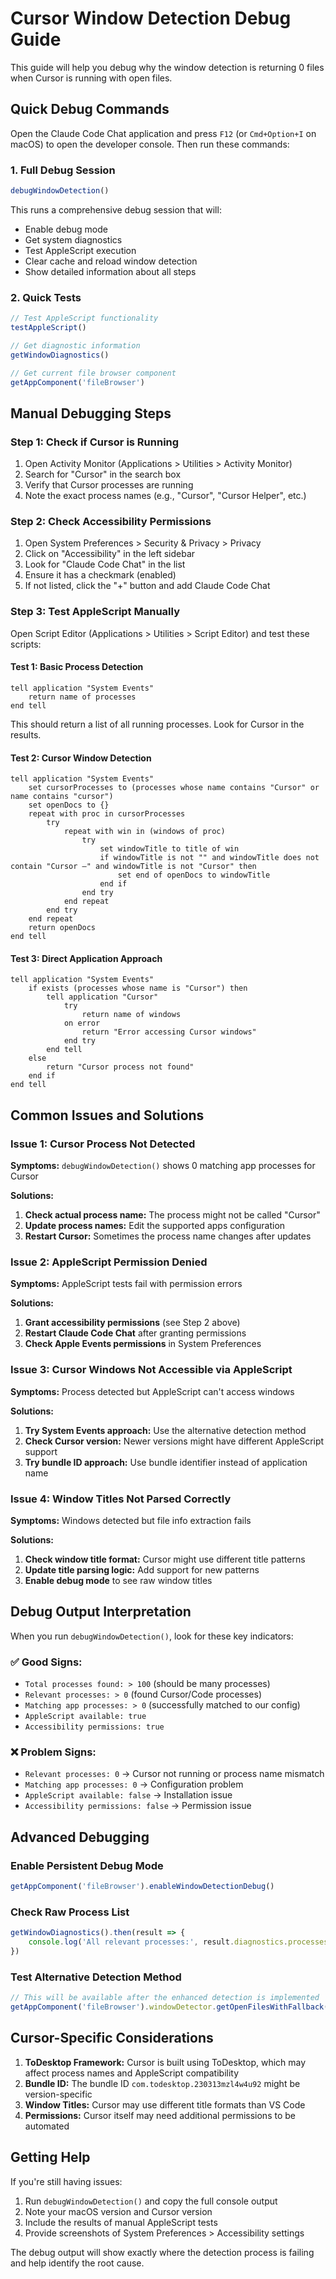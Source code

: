 # Cursor Window Detection Debug Guide

This guide will help you debug why the window detection is returning 0 files when Cursor is running with open files.

## Quick Debug Commands

Open the Claude Code Chat application and press `F12` (or `Cmd+Option+I` on macOS) to open the developer console. Then run these commands:

### 1. Full Debug Session
```javascript
debugWindowDetection()
```
This runs a comprehensive debug session that will:
- Enable debug mode
- Get system diagnostics
- Test AppleScript execution
- Clear cache and reload window detection
- Show detailed information about all steps

### 2. Quick Tests
```javascript
// Test AppleScript functionality
testAppleScript()

// Get diagnostic information
getWindowDiagnostics()

// Get current file browser component
getAppComponent('fileBrowser')
```

## Manual Debugging Steps

### Step 1: Check if Cursor is Running
1. Open Activity Monitor (Applications > Utilities > Activity Monitor)
2. Search for "Cursor" in the search box
3. Verify that Cursor processes are running
4. Note the exact process names (e.g., "Cursor", "Cursor Helper", etc.)

### Step 2: Check Accessibility Permissions
1. Open System Preferences > Security & Privacy > Privacy
2. Click on "Accessibility" in the left sidebar
3. Look for "Claude Code Chat" in the list
4. Ensure it has a checkmark (enabled)
5. If not listed, click the "+" button and add Claude Code Chat

### Step 3: Test AppleScript Manually
Open Script Editor (Applications > Utilities > Script Editor) and test these scripts:

#### Test 1: Basic Process Detection
```applescript
tell application "System Events"
    return name of processes
end tell
```
This should return a list of all running processes. Look for Cursor in the results.

#### Test 2: Cursor Window Detection
```applescript
tell application "System Events"
    set cursorProcesses to (processes whose name contains "Cursor" or name contains "cursor")
    set openDocs to {}
    repeat with proc in cursorProcesses
        try
            repeat with win in (windows of proc)
                try
                    set windowTitle to title of win
                    if windowTitle is not "" and windowTitle does not contain "Cursor —" and windowTitle is not "Cursor" then
                        set end of openDocs to windowTitle
                    end if
                end try
            end repeat
        end try
    end repeat
    return openDocs
end tell
```

#### Test 3: Direct Application Approach
```applescript
tell application "System Events"
    if exists (processes whose name is "Cursor") then
        tell application "Cursor"
            try
                return name of windows
            on error
                return "Error accessing Cursor windows"
            end try
        end tell
    else
        return "Cursor process not found"
    end if
end tell
```

## Common Issues and Solutions

### Issue 1: Cursor Process Not Detected
**Symptoms:** `debugWindowDetection()` shows 0 matching app processes for Cursor

**Solutions:**
1. **Check actual process name:** The process might not be called "Cursor"
2. **Update process names:** Edit the supported apps configuration
3. **Restart Cursor:** Sometimes the process name changes after updates

### Issue 2: AppleScript Permission Denied
**Symptoms:** AppleScript tests fail with permission errors

**Solutions:**
1. **Grant accessibility permissions** (see Step 2 above)
2. **Restart Claude Code Chat** after granting permissions
3. **Check Apple Events permissions** in System Preferences

### Issue 3: Cursor Windows Not Accessible via AppleScript
**Symptoms:** Process detected but AppleScript can't access windows

**Solutions:**
1. **Try System Events approach:** Use the alternative detection method
2. **Check Cursor version:** Newer versions might have different AppleScript support
3. **Try bundle ID approach:** Use bundle identifier instead of application name

### Issue 4: Window Titles Not Parsed Correctly
**Symptoms:** Windows detected but file info extraction fails

**Solutions:**
1. **Check window title format:** Cursor might use different title patterns
2. **Update title parsing logic:** Add support for new patterns
3. **Enable debug mode** to see raw window titles

## Debug Output Interpretation

When you run `debugWindowDetection()`, look for these key indicators:

### ✅ Good Signs:
- `Total processes found: > 100` (should be many processes)
- `Relevant processes: > 0` (found Cursor/Code processes)
- `Matching app processes: > 0` (successfully matched to our config)
- `AppleScript available: true`
- `Accessibility permissions: true`

### ❌ Problem Signs:
- `Relevant processes: 0` → Cursor not running or process name mismatch
- `Matching app processes: 0` → Configuration problem
- `AppleScript available: false` → Installation issue
- `Accessibility permissions: false` → Permission issue

## Advanced Debugging

### Enable Persistent Debug Mode
```javascript
getAppComponent('fileBrowser').enableWindowDetectionDebug()
```

### Check Raw Process List
```javascript
getWindowDiagnostics().then(result => {
    console.log('All relevant processes:', result.diagnostics.processes.relevant);
})
```

### Test Alternative Detection Method
```javascript
// This will be available after the enhanced detection is implemented
getAppComponent('fileBrowser').windowDetector.getOpenFilesWithFallback()
```

## Cursor-Specific Considerations

1. **ToDesktop Framework:** Cursor is built using ToDesktop, which may affect process names and AppleScript compatibility
2. **Bundle ID:** The bundle ID `com.todesktop.230313mzl4w4u92` might be version-specific
3. **Window Titles:** Cursor may use different title formats than VS Code
4. **Permissions:** Cursor itself may need additional permissions to be automated

## Getting Help

If you're still having issues:

1. Run `debugWindowDetection()` and copy the full console output
2. Note your macOS version and Cursor version
3. Include the results of manual AppleScript tests
4. Provide screenshots of System Preferences > Accessibility settings

The debug output will show exactly where the detection process is failing and help identify the root cause.